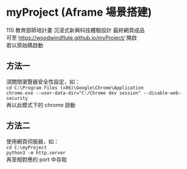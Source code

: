 # myProject (Aframe 場景搭建)
110 教育部師培計畫 沉浸式新興科技體驗設計 最終網頁成品  
可至 https://woodwindflute.github.io/myProject/ 開啟  
若以原始碼啟動  
## 方法一
須關閉瀏覽器安全性設定，如：  
`cd C:\Program Files (x86)\Google\Chrome\Application`  
`chrome.exe --user-data-dir="C:/Chrome dev session" --disable-web-security`  
再以此模式下的 chrome 啟動  
## 方法二
使用網頁伺服器，如：  
`cd C:\myProject`  
`python3 -m http.server`  
再至相對應的 port 中存取
